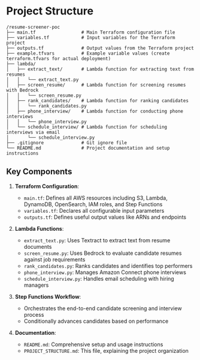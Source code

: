 # Project Structure

```
/resume-screener-poc
├── main.tf                 # Main Terraform configuration file
├── variables.tf            # Input variables for the Terraform project
├── outputs.tf              # Output values from the Terraform project
├── example.tfvars          # Example variable values (create terraform.tfvars for actual deployment)
├── lambda/
│   ├── extract_text/       # Lambda function for extracting text from resumes
│   │   └── extract_text.py
│   ├── screen_resume/      # Lambda function for screening resumes with Bedrock
│   │   └── screen_resume.py
│   ├── rank_candidates/    # Lambda function for ranking candidates
│   │   └── rank_candidates.py
│   ├── phone_interview/    # Lambda function for conducting phone interviews
│   │   └── phone_interview.py
│   └── schedule_interview/ # Lambda function for scheduling interviews via email
│       └── schedule_interview.py
├── .gitignore              # Git ignore file
└── README.md               # Project documentation and setup instructions
```

## Key Components

1. **Terraform Configuration**:
   - `main.tf`: Defines all AWS resources including S3, Lambda, DynamoDB, OpenSearch, IAM roles, and Step Functions
   - `variables.tf`: Declares all configurable input parameters
   - `outputs.tf`: Defines useful output values like ARNs and endpoints

2. **Lambda Functions**:
   - `extract_text.py`: Uses Textract to extract text from resume documents
   - `screen_resume.py`: Uses Bedrock to evaluate candidate resumes against job requirements
   - `rank_candidates.py`: Ranks candidates and identifies top performers
   - `phone_interview.py`: Manages Amazon Connect phone interviews
   - `schedule_interview.py`: Handles email scheduling with hiring managers

3. **Step Functions Workflow**:
   - Orchestrates the end-to-end candidate screening and interview process
   - Conditionally advances candidates based on performance

4. **Documentation**:
   - `README.md`: Comprehensive setup and usage instructions
   - `PROJECT_STRUCTURE.md`: This file, explaining the project organization